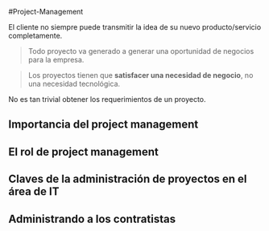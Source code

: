 #Project-Management 

El cliente no siempre puede transmitir la idea de su nuevo producto/servicio completamente.

> Todo proyecto va generado a generar una oportunidad de negocios para la empresa.

> Los proyectos tienen que **satisfacer una necesidad de negocio**, no una necesidad tecnológica.

No es tan trivial obtener los requerimientos de un proyecto.



## Importancia del project management

## El rol de project management

## Claves de la administración de proyectos en el área de IT

## Administrando a los contratistas